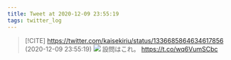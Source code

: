 ```yaml
---
title: Tweet at 2020-12-09 23:55:19
tags: twitter_log
---
```


> [!CITE] https://twitter.com/kaisekiriu/status/1336685864634617856 (2020-12-09 23:55:19)
> ![](https://twitter.com/kaisekiriu/status/1336685864634617856)
> 設問はこれ。
> https://t.co/wq6VumSCbc
